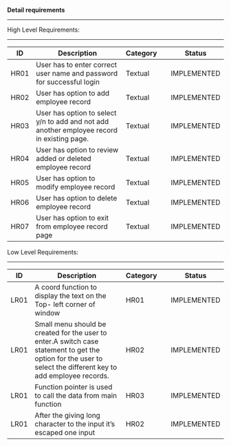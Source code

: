 **Detail requirements**
_ _ _ _ _ _ _ _ _ _ 
High Level Requirements:
_ _ _ _ _ _ _ _ _ _ 
| ID  | Description  | Category  |   | Status  |
|---|---|---|---|---|
| HR01  |User has to enter correct user name and password for successful login   | Textual  |   | IMPLEMENTED  |
| HR02  | User has option to add employee record  | Textual  |   |IMPLEMENTED   |
| HR03 | User has option to select y/n to add and not add another employee record in existing page.  | Textual  |   | IMPLEMENTED  |
| HR04  | User has option to review added or deleted employee record  | Textual  |   |IMPLEMENTED   |
| HR05  | User has option to modify employee record  | Textual  |   |IMPLEMENTED   |
| HR06  | User has option to delete employee record  |  Textual |   |IMPLEMENTED   |
| HR07  |  User has option to exit from employee record page |Textual   |   | IMPLEMENTED  |


Low Level Requirements:
_ _ _ _ _ _ _ _ _ _ _ _ 
|ID   | Description  | Category  |   |Status   |
|---|---|---|---|---|
| LR01  |A coord function to display the text on the Top- left corner of window   | HR01  |   | IMPLEMENTED  |
| LR01  | Small menu should be created for the user to enter.A switch case statement to get the option for the user to select the different key to add employee records.  | HR02  |   | IMPLEMENTED  |
| LR01  | Function pointer is used to call the data from main function  | HR03  |   | IMPLEMENTED  |
| LR01  | After the giving long character to the input it’s escaped one input  | HR02  |   |  IMPLEMENTED |


